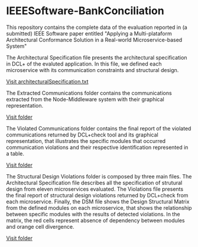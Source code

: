 # IEEESoftware-BankConciliation
This repository contains the complete data of the evaluation reported in (a submitted) IEEE Software paper entitled "Applying a Multi-plataform Architectural Conformance Solution in a Real-world Microservice-based System" 

The Architectural Specification file presents the architectural specification in DCL+ of the evaluted application. In this file, we defined each microservice with its communication constraints and structural design.

[Visit architecturalSpecification.txt](architecturalSpecification.txt)


The Extracted Communications folder contains the communications extracted from the Node-Middleware system with their graphical representation.

[Visit folder](Extracted%20Communications)


The Violated Communications folder contains the final report of the violated communications returned by DCL+check tool and its graphical representation, that illustrates the specific modules that occurred communication violations and their respective identification represented in a table. 

[Visit folder](Violated%20Communications)


The Structural Design Violations folder is composed by three main files. The Architectural Specification file describes all the specification of strutural design from eleven microservices evaluated. The Violations file presents the final report of structural design violations returned by DCL+check from each microservice. Finally, the DSM file shows the Design Structural Matrix from the defined modules on each microservice, that shows the relationship between specific modules with the results of detected violations. In the matrix, the red cells represent absence of dependency between modules and orange cell divergence.

[Visit folder](Structural%20Design%20Violations)
